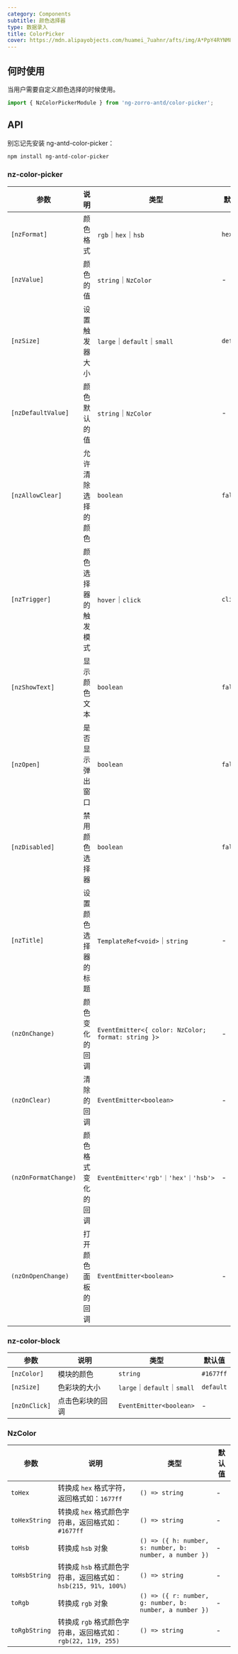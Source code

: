 ```yaml
---
category: Components
subtitle: 颜色选择器
type: 数据录入
title: ColorPicker
cover: https://mdn.alipayobjects.com/huamei_7uahnr/afts/img/A*PpY4RYNM8UcAAAAAAAAAAAAADrJ8AQ/original
---
```


## 何时使用

当用户需要自定义颜色选择的时候使用。

```ts
import { NzColorPickerModule } from 'ng-zorro-antd/color-picker';
```

## API

别忘记先安装 ng-antd-color-picker：

```sh
npm install ng-antd-color-picker
```

### nz-color-picker

| 参数                 | 说明         | 类型                                | 默认值      |
|--------------------|------------|-----------------------------------|----------|
| `[nzFormat]`       | 颜色格式       | `rgb`｜`hex`｜`hsb`                 | `hex`    |
| `[nzValue]`        | 颜色的值       | `string`｜`NzColor`                  | -        |
| `[nzSize]`         | 设置触发器大小    | `large`｜`default`｜`small`         | `default` |
| `[nzDefaultValue]` | 颜色默认的值     | `string`｜`NzColor`                  | -        |
| `[nzAllowClear]`   | 允许清除选择的颜色  | `boolean`                         | `false`  |
| `[nzTrigger]`      | 颜色选择器的触发模式 | `hover`｜`click`                   | `click`  |
| `[nzShowText]`      | 显示颜色文本     | `boolean`                         | `false`  |
| `[nzOpen]`      | 是否显示弹出窗口     | `boolean`                         | `false`  |
| `[nzDisabled]`     | 禁用颜色选择器    | `boolean`                         | `false`  |
| `[nzTitle]`      | 设置颜色选择器的标题 | `TemplateRef<void>`｜`string`      | -        |
| `(nzOnChange)`     | 颜色变化的回调    | `EventEmitter<{ color: NzColor; format: string }>` | -        |
| `(nzOnClear)`      | 清除的回调      | `EventEmitter<boolean>`           | -        |
| `(nzOnFormatChange)`      | 颜色格式变化的回调  | `EventEmitter<'rgb'｜'hex'｜'hsb'>` | -        |
| `(nzOnOpenChange)`      | 打开颜色面板的回调  | `EventEmitter<boolean>` | -        |

### nz-color-block

| 参数                 | 说明       | 类型                | 默认值       |
|--------------------|----------|-------------------|-----------|
| `[nzColor]`       | 模块的颜色    | `string`          | `#1677ff` |
| `[nzSize]`       | 色彩块的大小    | `large`｜`default`｜`small` | `default` |
| `[nzOnClick]`       | 点击色彩块的回调 | `EventEmitter<boolean>`   | -         |

### NzColor

| 参数         | 说明     | 类型                                  | 默认值 |
| ------------ | -------- | ------------------------------------- |-----|
| `toHex`      | 转换成 `hex` 格式字符，返回格式如：`1677ff` | `() => string`                              | -   |
| `toHexString`   | 转换成 `hex` 格式颜色字符串，返回格式如：`#1677ff` | `() => string`                              | -   |
| `toHsb` | 转换成 `hsb` 对象 | `() => ({ h: number, s: number, b: number, a number })` | -   |
| `toHsbString` | 转换成 `hsb` 格式颜色字符串，返回格式如：`hsb(215, 91%, 100%)` | `() => string`                              | -   |
| `toRgb`  | 转换成 `rgb` 对象 | `() => ({ r: number, g: number, b: number, a number })` | -   |
| `toRgbString`  | 转换成 `rgb` 格式颜色字符串，返回格式如：`rgb(22, 119, 255)` | `() => string` | -   |